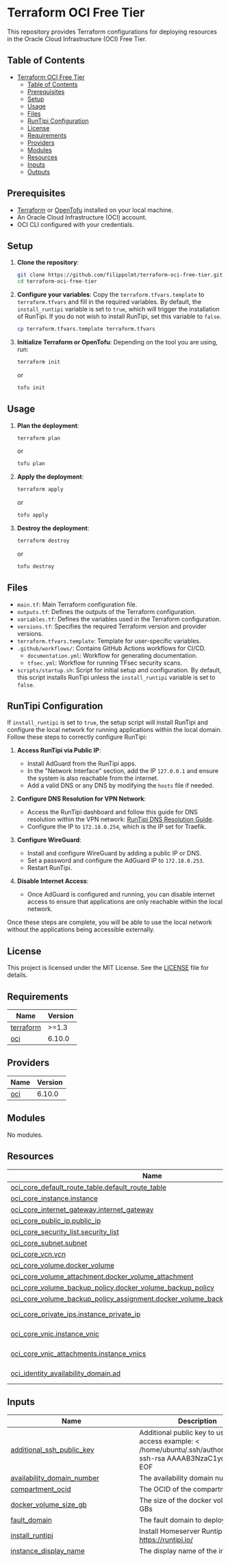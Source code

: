 # Terraform OCI Free Tier

This repository provides Terraform configurations for deploying resources in the Oracle Cloud Infrastructure (OCI) Free Tier.

## Table of Contents

- [Terraform OCI Free Tier](#terraform-oci-free-tier)
  - [Table of Contents](#table-of-contents)
  - [Prerequisites](#prerequisites)
  - [Setup](#setup)
  - [Usage](#usage)
  - [Files](#files)
  - [RunTipi Configuration](#runtipi-configuration)
  - [License](#license)
  - [Requirements](#requirements)
  - [Providers](#providers)
  - [Modules](#modules)
  - [Resources](#resources)
  - [Inputs](#inputs)
  - [Outputs](#outputs)

## Prerequisites

- [Terraform](https://developer.hashicorp.com/terraform/install) or [OpenTofu](https://opentofu.org/docs/intro/install/) installed on your local machine.
- An Oracle Cloud Infrastructure (OCI) account.
- OCI CLI configured with your credentials.

## Setup

1. **Clone the repository**:
    ```bash
    git clone https://github.com/filippolmt/terraform-oci-free-tier.git
    cd terraform-oci-free-tier
    ```

2. **Configure your variables**:
    Copy the `terraform.tfvars.template` to `terraform.tfvars` and fill in the required variables.
    By default, the `install_runtipi` variable is set to `true`, which will trigger the installation of RunTipi. If you do not wish to install RunTipi, set this variable to `false`.
    ```bash
    cp terraform.tfvars.template terraform.tfvars
    ```

3. **Initialize Terraform or OpenTofu**:
    Depending on the tool you are using, run:
    ```bash
    terraform init
    ```
    or
    ```bash
    tofu init
    ```

## Usage

1. **Plan the deployment**:
    ```bash
    terraform plan
    ```
    or
    ```bash
    tofu plan
    ```

2. **Apply the deployment**:
    ```bash
    terraform apply
    ```
    or
    ```bash
    tofu apply
    ```

3. **Destroy the deployment**:
    ```bash
    terraform destroy
    ```
    or
    ```bash
    tofu destroy
    ```

## Files

- `main.tf`: Main Terraform configuration file.
- `outputs.tf`: Defines the outputs of the Terraform configuration.
- `variables.tf`: Defines the variables used in the Terraform configuration.
- `versions.tf`: Specifies the required Terraform version and provider versions.
- `terraform.tfvars.template`: Template for user-specific variables.
- `.github/workflows/`: Contains GitHub Actions workflows for CI/CD.
    - `documentation.yml`: Workflow for generating documentation.
    - `tfsec.yml`: Workflow for running TFsec security scans.
- `scripts/startup.sh`: Script for initial setup and configuration. By default, this script installs RunTipi unless the `install_runtipi` variable is set to `false`.

## RunTipi Configuration

If `install_runtipi` is set to `true`, the setup script will install RunTipi and configure the local network for running applications within the local domain. Follow these steps to correctly configure RunTipi:

1. **Access RunTipi via Public IP**:
    - Install AdGuard from the RunTipi apps.
    - In the "Network Interface" section, add the IP `127.0.0.1` and ensure the system is also reachable from the internet.
    - Add a valid DNS or any DNS by modifying the `hosts` file if needed.

2. **Configure DNS Resolution for VPN Network**:
    - Access the RunTipi dashboard and follow this guide for DNS resolution within the VPN network: [RunTipi DNS Resolution Guide](https://runtipi.io/docs/guides/local-certificate#dns-resolution).
    - Configure the IP to `172.18.0.254`, which is the IP set for Traefik.

3. **Configure WireGuard**:
    - Install and configure WireGuard by adding a public IP or DNS.
    - Set a password and configure the AdGuard IP to `172.18.0.253`.
    - Restart RunTipi.

4. **Disable Internet Access**:
    - Once AdGuard is configured and running, you can disable internet access to ensure that applications are only reachable within the local network.

Once these steps are complete, you will be able to use the local network without the applications being accessible externally.

## License

This project is licensed under the MIT License. See the [LICENSE](./LICENSE) file for details.

<!-- BEGIN_TF_DOCS -->
## Requirements

| Name | Version |
|------|---------|
| <a name="requirement_terraform"></a> [terraform](#requirement\_terraform) | >=1.3 |
| <a name="requirement_oci"></a> [oci](#requirement\_oci) | 6.10.0 |

## Providers

| Name | Version |
|------|---------|
| <a name="provider_oci"></a> [oci](#provider\_oci) | 6.10.0 |

## Modules

No modules.

## Resources

| Name | Type |
|------|------|
| [oci_core_default_route_table.default_route_table](https://registry.terraform.io/providers/oracle/oci/6.10.0/docs/resources/core_default_route_table) | resource |
| [oci_core_instance.instance](https://registry.terraform.io/providers/oracle/oci/6.10.0/docs/resources/core_instance) | resource |
| [oci_core_internet_gateway.internet_gateway](https://registry.terraform.io/providers/oracle/oci/6.10.0/docs/resources/core_internet_gateway) | resource |
| [oci_core_public_ip.public_ip](https://registry.terraform.io/providers/oracle/oci/6.10.0/docs/resources/core_public_ip) | resource |
| [oci_core_security_list.security_list](https://registry.terraform.io/providers/oracle/oci/6.10.0/docs/resources/core_security_list) | resource |
| [oci_core_subnet.subnet](https://registry.terraform.io/providers/oracle/oci/6.10.0/docs/resources/core_subnet) | resource |
| [oci_core_vcn.vcn](https://registry.terraform.io/providers/oracle/oci/6.10.0/docs/resources/core_vcn) | resource |
| [oci_core_volume.docker_volume](https://registry.terraform.io/providers/oracle/oci/6.10.0/docs/resources/core_volume) | resource |
| [oci_core_volume_attachment.docker_volume_attachment](https://registry.terraform.io/providers/oracle/oci/6.10.0/docs/resources/core_volume_attachment) | resource |
| [oci_core_volume_backup_policy.docker_volume_backup_policy](https://registry.terraform.io/providers/oracle/oci/6.10.0/docs/resources/core_volume_backup_policy) | resource |
| [oci_core_volume_backup_policy_assignment.docker_volume_backup_policy_assignment](https://registry.terraform.io/providers/oracle/oci/6.10.0/docs/resources/core_volume_backup_policy_assignment) | resource |
| [oci_core_private_ips.instance_private_ip](https://registry.terraform.io/providers/oracle/oci/6.10.0/docs/data-sources/core_private_ips) | data source |
| [oci_core_vnic.instance_vnic](https://registry.terraform.io/providers/oracle/oci/6.10.0/docs/data-sources/core_vnic) | data source |
| [oci_core_vnic_attachments.instance_vnics](https://registry.terraform.io/providers/oracle/oci/6.10.0/docs/data-sources/core_vnic_attachments) | data source |
| [oci_identity_availability_domain.ad](https://registry.terraform.io/providers/oracle/oci/6.10.0/docs/data-sources/identity_availability_domain) | data source |

## Inputs

| Name | Description | Type | Default | Required |
|------|-------------|------|---------|:--------:|
| <a name="input_additional_ssh_public_key"></a> [additional\_ssh\_public\_key](#input\_additional\_ssh\_public\_key) | Additional public key to use for SSH access example: <<EOF > /home/ubuntu/.ssh/authorized\_keys ssh-rsa AAAAB3NzaC1yc2EAA EOF | `string` | `""` | no |
| <a name="input_availability_domain_number"></a> [availability\_domain\_number](#input\_availability\_domain\_number) | The availability domain number | `number` | `1` | no |
| <a name="input_compartment_ocid"></a> [compartment\_ocid](#input\_compartment\_ocid) | The OCID of the compartment | `string` | n/a | yes |
| <a name="input_docker_volume_size_gb"></a> [docker\_volume\_size\_gb](#input\_docker\_volume\_size\_gb) | The size of the docker volume in GBs | `string` | `"150"` | no |
| <a name="input_fault_domain"></a> [fault\_domain](#input\_fault\_domain) | The fault domain to deploy to | `string` | `"FAULT-DOMAIN-2"` | no |
| <a name="input_install_runtipi"></a> [install\_runtipi](#input\_install\_runtipi) | Install Homeserver Runtipi refs: https://runtipi.io/ | `bool` | `true` | no |
| <a name="input_instance_display_name"></a> [instance\_display\_name](#input\_instance\_display\_name) | The display name of the instance | `string` | `"DockerHost"` | no |
| <a name="input_instance_image_ocids_by_region"></a> [instance\_image\_ocids\_by\_region](#input\_instance\_image\_ocids\_by\_region) | The OCID of the image to use for the instance | `map(string)` | <pre>{<br>  "af-johannesburg-1": "ocid1.image.oc1.af-johannesburg-1.aaaaaaaa7xnljvdm5kpk4m7zt7spaqyb3qjikwitnzpoebw7ggamy4exzv7a",<br>  "ap-chuncheon-1": "ocid1.image.oc1.ap-chuncheon-1.aaaaaaaaqlcsenyb566zfbppypis3wnpdi5wzgvh6ni4njx6ni3b54h2f46a",<br>  "ap-hyderabad-1": "ocid1.image.oc1.ap-hyderabad-1.aaaaaaaauqklehbg4utigurndarajxvpcrlokn7doqm2ctwplxqsni76wkza",<br>  "ap-melbourne-1": "ocid1.image.oc1.ap-melbourne-1.aaaaaaaaxttpznd6kgln75wmdtalxmh374dc7vryk6ogxy4odv7ah5oh4coa",<br>  "ap-mumbai-1": "ocid1.image.oc1.ap-mumbai-1.aaaaaaaaroeqq2dbas6jtuyszivuul4z2kec2fytvefcx4yn6nmxo2dmgo5a",<br>  "ap-osaka-1": "ocid1.image.oc1.ap-osaka-1.aaaaaaaaslgmmzf52mm5i6fnyeudflxyfpdopd34vezjngyac7r4k4zvsxza",<br>  "ap-seoul-1": "ocid1.image.oc1.ap-seoul-1.aaaaaaaamflo2tuozxfqsfe2ouyldnliqzzbzdnjgixjchsyl36zhz6ued5q",<br>  "ap-singapore-1": "ocid1.image.oc1.ap-singapore-1.aaaaaaaazmtpusw5a62d2ohooa4q3nu3atfpv2hrldek72d3l5ikmghardsq",<br>  "ap-sydney-1": "ocid1.image.oc1.ap-sydney-1.aaaaaaaaerkvnleaqrw5ugplx3k2el5l4pz4rr3exfbjna6ryj5fylocmnma",<br>  "ap-tokyo-1": "ocid1.image.oc1.ap-tokyo-1.aaaaaaaal3hqdorzbtai6mc4bwggjshnog7u4i3xj7jz3v4xtimlmmkqy7ya",<br>  "ca-montreal-1": "ocid1.image.oc1.ca-montreal-1.aaaaaaaaun5fmmveoxeebsdnbs3dp3llsfmf3ol657aa7d3bshvnacxa45eq",<br>  "ca-toronto-1": "ocid1.image.oc1.ca-toronto-1.aaaaaaaauzynkrnddymm7346qpdzemhwqfigibq655ufdywbewpv2n4kmhtq",<br>  "eu-amsterdam-1": "ocid1.image.oc1.eu-amsterdam-1.aaaaaaaal3y4fa7lj6deamse4m4ukkznfeoywb5h6r2y6qdwdqynh2rkx5tq",<br>  "eu-frankfurt-1": "ocid1.image.oc1.eu-frankfurt-1.aaaaaaaaylcz7y7w6uolelzd6ruexuqkufkqqgg2nrr6xnvhtukysuolzv4q",<br>  "eu-madrid-1": "ocid1.image.oc1.eu-madrid-1.aaaaaaaaw7wlmoprvzhu5ogyw6zjgdkclgyjidubfh2kzi27ns5tsl4agwcq",<br>  "eu-marseille-1": "ocid1.image.oc1.eu-marseille-1.aaaaaaaao7fvqbnna7orz4xnnpv3vlitdnnmesnz4gk5pzgvfcxgmadmoc4q",<br>  "eu-milan-1": "ocid1.image.oc1.eu-milan-1.aaaaaaaafofjducrv2pz7kj7thpbty2hyv37dtxce3x6cp5rwf2cngi7flva",<br>  "eu-paris-1": "ocid1.image.oc1.eu-paris-1.aaaaaaaaqnoet4akmzpatmorbqio4srukhrd434xh6kg37jp6f4hdlt5mbiq",<br>  "eu-stockholm-1": "ocid1.image.oc1.eu-stockholm-1.aaaaaaaavni5omi3qljq5umzlymbzxdczn3cmvgnfwb4tdfsls6qyehlv43q",<br>  "eu-zurich-1": "ocid1.image.oc1.eu-zurich-1.aaaaaaaaswipxdoxr6pwu2mjk6lff5r4prkmuhufucw5kjaf7446ksx37d7q",<br>  "il-jerusalem-1": "ocid1.image.oc1.il-jerusalem-1.aaaaaaaadzptbcjtrf7tx5sejgc7onb47u5ckrvakivyk6d2lueukm4uumsq",<br>  "me-abudhabi-1": "ocid1.image.oc1.me-abudhabi-1.aaaaaaaaocrezb6kjxfj6ksp6xqpq2rvdxujxfk7sjrvcyjtavjs4eyzy4na",<br>  "me-dubai-1": "ocid1.image.oc1.me-dubai-1.aaaaaaaaiiykp2iuznxgzrcrm2ln6o5nhfpfwuzlmwkvnmwgrzv747wfhowq",<br>  "me-jeddah-1": "ocid1.image.oc1.me-jeddah-1.aaaaaaaaaicrqlmq7qfk7gh2dnw5ett3z5qqwzof7kzt7mwij6fmwzqhi22a",<br>  "mx-monterrey-1": "ocid1.image.oc1.mx-monterrey-1.aaaaaaaaxqkk6akz7d2d356dk742kxq53kkfemewtlun6gj5jceeaddu2tkq",<br>  "mx-queretaro-1": "ocid1.image.oc1.mx-queretaro-1.aaaaaaaakty7iicnprrzzdv7mr5onnbigbq6i4vaudobx3x6ya34uryrrmqa",<br>  "sa-bogota-1": "ocid1.image.oc1.sa-bogota-1.aaaaaaaagpfqtybbtm5pikjd6qivrjd6d7p7y556rystirdayle6n3nxdzoa",<br>  "sa-santiago-1": "ocid1.image.oc1.sa-santiago-1.aaaaaaaan4ex5fu662bmizpkpu3vxalty7j6waowogwmebiyijhiomin2yja",<br>  "sa-saopaulo-1": "ocid1.image.oc1.sa-saopaulo-1.aaaaaaaaeor33zqzryd3smqgyg2arr4whsuobbtlwzxazovoto5vjnckaacq",<br>  "sa-valparaiso-1": "ocid1.image.oc1.sa-valparaiso-1.aaaaaaaafj5y2dbizrqlr44ytyxukkejp3heuork3whgdec7h5sw3ckw7whq",<br>  "sa-vinhedo-1": "ocid1.image.oc1.sa-vinhedo-1.aaaaaaaahwildebomq43h7xaufnbkgx6n2qvn5kihndcvkzmjy3vhwaqx5ka",<br>  "uk-cardiff-1": "ocid1.image.oc1.uk-cardiff-1.aaaaaaaak55bg7dku2z3smbb3nczyj6jwmhlashfazcc3iemqmbwyjthic5a",<br>  "uk-london-1": "ocid1.image.oc1.uk-london-1.aaaaaaaantzj7ujtr5wcojxtgc76oveoq5xcz7egczd56x67wivib3hfak3q",<br>  "us-ashburn-1": "ocid1.image.oc1.iad.aaaaaaaai42i6avvfxqawj3bjl5uzhlyq5lqkqhbeg4lpo5corvwqgnvrloq",<br>  "us-chicago-1": "ocid1.image.oc1.us-chicago-1.aaaaaaaazcw4u4fboyq5t33t7dj3jbwqvgy4jbkgxfmtxs2xxdnczshdhusa",<br>  "us-phoenix-1": "ocid1.image.oc1.phx.aaaaaaaativnqm7keyzvvmetzp5cxlavfk5xyylt6w2epbjjjwmkv6xijnbq",<br>  "us-sanjose-1": "ocid1.image.oc1.us-sanjose-1.aaaaaaaaouu2iwsejzxx3mqrczvmcx3az4jcnztjoysn3whf2oxamob22jqq"<br>}</pre> | no |
| <a name="input_instance_shape"></a> [instance\_shape](#input\_instance\_shape) | The shape of the instance | `string` | `"VM.Standard.A1.Flex"` | no |
| <a name="input_instance_shape_boot_volume_size_gb"></a> [instance\_shape\_boot\_volume\_size\_gb](#input\_instance\_shape\_boot\_volume\_size\_gb) | The size of the boot volume in GBs | `string` | `"50"` | no |
| <a name="input_instance_shape_config_memory_gb"></a> [instance\_shape\_config\_memory\_gb](#input\_instance\_shape\_config\_memory\_gb) | The amount of memory in GBs for the instance | `string` | `"24"` | no |
| <a name="input_instance_shape_config_ocpus"></a> [instance\_shape\_config\_ocpus](#input\_instance\_shape\_config\_ocpus) | The number of OCPUs for the instance | `string` | `"4"` | no |
| <a name="input_oracle_api_key_fingerprint"></a> [oracle\_api\_key\_fingerprint](#input\_oracle\_api\_key\_fingerprint) | The fingerprint of the public key | `string` | n/a | yes |
| <a name="input_oracle_api_private_key_path"></a> [oracle\_api\_private\_key\_path](#input\_oracle\_api\_private\_key\_path) | The path to the private key | `string` | `"~/.oci/oci_api_key.pem"` | no |
| <a name="input_region"></a> [region](#input\_region) | The region to deploy to | `string` | `"eu-milan-1"` | no |
| <a name="input_runtipi_adguard_ip"></a> [runtipi\_adguard\_ip](#input\_runtipi\_adguard\_ip) | The IP of the AdGuard for Runtipi, WARNING: this IP should be in the subnet of the main network and different from the reverse proxy IP | `string` | `"172.18.0.253"` | no |
| <a name="input_runtipi_main_network_subnet"></a> [runtipi\_main\_network\_subnet](#input\_runtipi\_main\_network\_subnet) | The subnet of the main network for Runtipi | `string` | `"172.18.0.0/16"` | no |
| <a name="input_runtipi_reverse_proxy_ip"></a> [runtipi\_reverse\_proxy\_ip](#input\_runtipi\_reverse\_proxy\_ip) | The IP of the reverse proxy for Runtipi, WARNING: this IP should be in the subnet of the main network | `string` | `"172.18.0.254"` | no |
| <a name="input_security_list_rules"></a> [security\_list\_rules](#input\_security\_list\_rules) | The security list rules | <pre>list(object({<br>    protocol  = string<br>    source    = string<br>    stateless = bool<br>    tcp_options = object({<br>      source_port_range = object({<br>        min = number<br>        max = number<br>      })<br>      min = number<br>      max = number<br>    })<br>    udp_options = object({<br>      source_port_range = object({<br>        min = number<br>        max = number<br>      })<br>      min = number<br>      max = number<br>    })<br>    icmp_options = object({<br>      type = number<br>      code = number<br>    })<br>  }))</pre> | <pre>[<br>  {<br>    "icmp_options": null,<br>    "protocol": "6",<br>    "source": "0.0.0.0/0",<br>    "stateless": false,<br>    "tcp_options": {<br>      "max": 22,<br>      "min": 22,<br>      "source_port_range": {<br>        "max": 65535,<br>        "min": 1<br>      }<br>    },<br>    "udp_options": null<br>  },<br>  {<br>    "icmp_options": null,<br>    "protocol": "17",<br>    "source": "0.0.0.0/0",<br>    "stateless": false,<br>    "tcp_options": null,<br>    "udp_options": {<br>      "max": 51820,<br>      "min": 51820,<br>      "source_port_range": {<br>        "max": 65535,<br>        "min": 1<br>      }<br>    }<br>  },<br>  {<br>    "icmp_options": {<br>      "code": 4,<br>      "type": 3<br>    },<br>    "protocol": "1",<br>    "source": "0.0.0.0/0",<br>    "stateless": false,<br>    "tcp_options": null,<br>    "udp_options": null<br>  }<br>]</pre> | no |
| <a name="input_ssh_public_key"></a> [ssh\_public\_key](#input\_ssh\_public\_key) | The public key to use for SSH access | `string` | n/a | yes |
| <a name="input_tenancy_ocid"></a> [tenancy\_ocid](#input\_tenancy\_ocid) | The OCID of the tenancy | `string` | n/a | yes |
| <a name="input_user_ocid"></a> [user\_ocid](#input\_user\_ocid) | The OCID of the user to use for authentication | `string` | n/a | yes |
| <a name="input_vcn_cidr_block"></a> [vcn\_cidr\_block](#input\_vcn\_cidr\_block) | The CIDR block for the VCN | `string` | `"10.1.0.0/16"` | no |

## Outputs

| Name | Description |
|------|-------------|
| <a name="output_instance_id"></a> [instance\_id](#output\_instance\_id) | The OCID of the instance |
| <a name="output_private_ip"></a> [private\_ip](#output\_private\_ip) | The private IP of the instance |
| <a name="output_public_ip"></a> [public\_ip](#output\_public\_ip) | The public IP of the instance |
<!-- END_TF_DOCS -->
